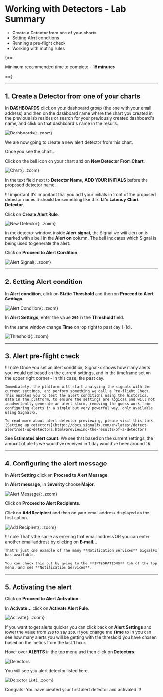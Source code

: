 # Working with Detectors - Lab Summary

* Create a Detector from one of your charts
* Setting Alert conditions
* Running a pre-flight check
* Working with muting rules

{==

Minimum recommended time to complete - **15 minutes**

==}

---

## 1. Create a Detector from one of your charts

In **DASHBOARDS** click on your dashboard group (the one with your email address) and then on the dashboard name where the chart you created in the previous lab resides or search for your previously created dashboard's name, and click on that dashboard's name in the results.

![Dashboards](../images/module2/M1-l2-1.png){: .zoom}

We are now going to create a new alert detector from this chart.

Once you see the chart...

Click on the bell icon  on your chart and on **New Detector From Chart**.

![Chart](../images/module2/M1-l2-2.png){: .zoom}

In the text field next to **Detector Name**, **ADD YOUR INITIALS** before the proposed detector name.

!!! important
    It's important that you add your initials in front of the proposed detector name.
    It should be something like this: **LI's Latency Chart Detector**.

Click on **Create Alert Rule**.

![New Detector](../images/module2/M1-l2-3.png){: .zoom}

In the detector window, inside **Alert signal**, the Signal we will alert on is marked with a bell in the **Alert on** column. The bell indicates which Signal is being used to generate the alert.

Click on **Proceed to Alert Condition**.

![Alert Signal](../images/module2/M1-l2-4.png){: .zoom}

---

## 2. Setting Alert condition

In **Alert condition**, click on **Static Threshold** and then on **Proceed to Alert Settings**.

![Alert Condition](../images/module2/M1-l2-5.png){: .zoom}

In **Alert Settings**, enter the value **`290`** in the **Threshold** field.

In the same window change **Time** on top right to past day (-1d).

![Threshold](../images/module2/M1-l2-6.png){: .zoom}

---

## 3. Alert pre-flight check

!!! note
    Once you set an alert condition, SignalFx shows how many alerts you would get based on the current settings, and in the timeframe set on the upper right corner - in this case, the past day.

    Immediately, the platform will start analyzing the signals with the current settings, and perform something we call a Pre-flight Check. This enables you to test the alert conditions using the historical data in the platform, to ensure the settings are logical and will not inadvertently generate an alert storm, removing the guess work from configuring alerts in a simple but very powerful way, only available using SignalFx.

    To read more about alert detector previewing, please visit this link
    [Setting up detectors](https://docs.signalfx.com/en/latest/detect-alert/set-up-detectors.html#previewing-the-results-of-a-detector).

See **Estimated alert count**. We see that based on the current settings, the amount of alerts we would’ve received in 1 day would've been around **`18`**.

---

## 4. Configuring the alert message

In **Alert Setting** click on **Proceed to Alert Message**.

In **Alert message**, in **Severity** choose **Major**.

![Alert Message](../images/module2/M1-l2-7.png){: .zoom}

Click on **Proceed to Alert Recipients**.

Click on **Add Recipient** and then on your email address displayed as the first option.

![Add Recipient](../images/module2/M1-l2-8.png){: .zoom}

!!! note
    That's the same as entering that email address OR you can enter another email address by clicking on **E-mail...**

    That's just one example of the many **Notification Services** SignalFx has available. 
    
    You can check this out by going to the **INTEGRATIONS** tab of the top menu, and see **Notification Services**.

---

## 5. Activating the alert

Click on **Proceed to Alert Activation**.

In **Activate...** click on **Activate Alert Rule**.

![Activate](../images/module2/M1-l2-9.png){: .zoom}

If you want to get alerts quicker you can click back on **Alert Settings** and lower the value from **`290`** to say **`280`**.
If you change the **Time** to 1h you can see how many alerts you will be getting with the threshold you have chosen based on the metics from the last 1 hour.

Hover over **ALERTS** in the top menu and then click on **Detectors**.

![Detectors](../images/module2/M1-l2-10.png)

You will see you alert detector listed here.

![Detector List](../images/module2/active-alerts.png){: .zoom}

Congrats! You have created your first alert detector and activated it!
